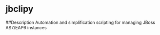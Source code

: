 jbclipy
=======

##Description
Automation and simplification scripting for managing JBoss AS7/EAP6 instances

